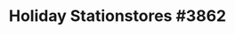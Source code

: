 ---
title: "Holiday Stationstores #3862"
url: /lino-lakes/holiday-stationstores-3862/
shop: Lebensmittel
---